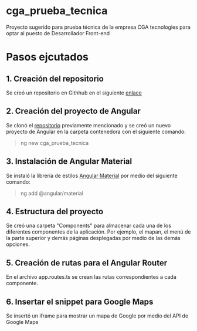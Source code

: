 # cga_prueba_tecnica
Proyecto sugerido para prueba técnica de la empresa CGA tecnologies para optar al puesto de Desarrollador Front-end

# Pasos ejcutados

## 1. Creación del repositorio

Se creó un repositorio en Githhub en el siguiente [enlace](https://github.com/14DAVEN18/cga_prueba_tecnica)

## 2. Creación del proyecto de Angular

Se clonó el [repositorio](https://github.com/14DAVEN18/cga_prueba_tecnica) previamente mencionado y se creó un nuevo proyecto de Angular en la carpeta contenedora con el siguiente comando:

> ng new cga_prueba_tecnica

## 3. Instalación de Angular Material

Se instaló la librería de estilos [Angular Material](https://material.angular.io/) por medio del siguiente comando:

> ng add @angular/material

## 4. Estructura del proyecto

Se creó una carpeta "Components" para almacenar cada una de los diferentes componentes de la aplicación. Por ejemplo, el mapan, el menú de la parte superior y demás páginas desplegadas por medio de las demás opciones.

## 5. Creación de rutas para el Angular Router

En el archivo app.routes.ts se crean las rutas correspondientes a cada componente.

## 6. Insertar el snippet para Google Maps

Se insertó un iframe para mostrar un mapa de Google por medio del API de Google Maps